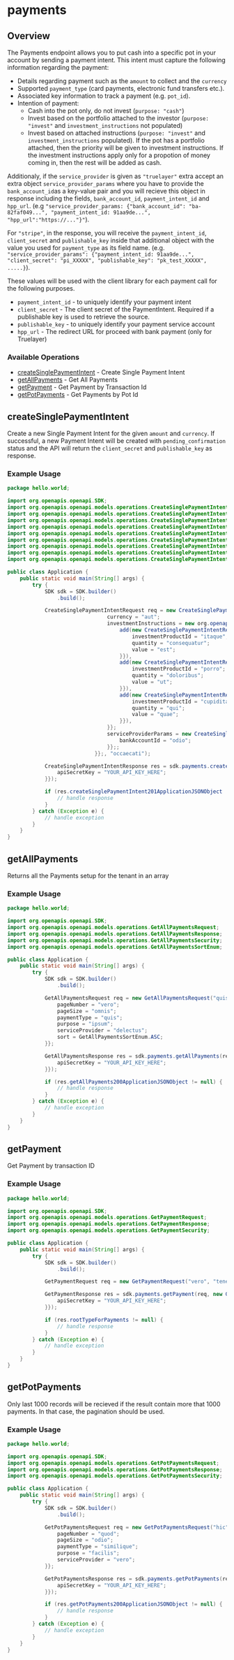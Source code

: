 # payments

## Overview

The Payments endpoint allows you to put cash into a specific pot in your account by sending a payment intent. This intent must capture the following information regarding the payment:

* Details regarding payment such as the `amount` to collect and the `currency`
* Supported `payment_type` (card payments, electronic fund transfers etc.).
* Associated key information to track a payment (e.g. `pot_id`).
* Intention of payment:
    * Cash into the pot only, do not invest (`purpose: "cash"`)
    * Invest based on the portfolio attached to the investor (`purpose: "invest"` and `investment_instructions` not populated)
    * Invest based on attached instructions (`purpose: "invest"` and `investment_instructions` populated). If the pot has a portfolio attached, then the priority will be given to investment instructions. If the investment instructions apply only for a propotion of money coming in, then the rest will be added as cash.

<!-- If you have additional parameters to associate with a payment, you can define a custom object and include it under a top-level field of the request body with the value you used for `payment_type` as its field name. (e.g. `"stripe": {.....}`). -->
Additionaly, if the `service_provider` is given as `"truelayer"` extra accept an extra object `service_provider_params` where you have to provide the `bank_account_id`as a key-value pair and you will recieve this object in response including the fields, `bank_account_id`, `payment_intent_id` and `hpp_url`. (e.g `"service_provider_params: {"bank_account_id": "ba-82faf049...", "payment_intent_id: 91aa9de...", "hpp_url":"https://..."}"`).

For `"stripe"`, in the response, you will receive the  `payment_intent_id`, `client_secret` and `publishable_key` inside that additional object with the value you used for `payment_type` as its field name. (e.g. `"service_provider_params": {"payment_intent_id: 91aa9de...", "client_secret": "pi_XXXXX", "publishable_key": "pk_test_XXXXX", .....}`).

These values will be used with the client library for each payment call for the following purposes.

* `payment_intent_id` - to uniquely identify your payment intent
* `client_secret` - The client secret of the PaymentIntent. Required if a publishable key is used to retrieve the source.
* `publishable_key` - to uniquely identify your payment service account
* `hpp_url` - The redirect URL for proceed with bank payment (only for Truelayer)

### Available Operations

* [createSinglePaymentIntent](#createsinglepaymentintent) - Create Single Payment Intent
* [getAllPayments](#getallpayments) - Get All Payments
* [getPayment](#getpayment) - Get Payment by Transaction Id
* [getPotPayments](#getpotpayments) - Get Payments by Pot Id

## createSinglePaymentIntent

Create a new Single Payment Intent for the given `amount` and `currency`. If successful, a new Payment Intent will be created with `pending_confirmation` status and the API will return the `client_secret` and `publishable_key` as response.

### Example Usage

```java
package hello.world;

import org.openapis.openapi.SDK;
import org.openapis.openapi.models.operations.CreateSinglePaymentIntentRequest;
import org.openapis.openapi.models.operations.CreateSinglePaymentIntentRequestBody;
import org.openapis.openapi.models.operations.CreateSinglePaymentIntentRequestBodyInvestmentInstructions;
import org.openapis.openapi.models.operations.CreateSinglePaymentIntentRequestBodyPaymentTypeEnum;
import org.openapis.openapi.models.operations.CreateSinglePaymentIntentRequestBodyPurposeEnum;
import org.openapis.openapi.models.operations.CreateSinglePaymentIntentRequestBodyServiceProviderEnum;
import org.openapis.openapi.models.operations.CreateSinglePaymentIntentRequestBodyServiceProviderParams;
import org.openapis.openapi.models.operations.CreateSinglePaymentIntentResponse;
import org.openapis.openapi.models.operations.CreateSinglePaymentIntentSecurity;

public class Application {
    public static void main(String[] args) {
        try {
            SDK sdk = SDK.builder()
                .build();

            CreateSinglePaymentIntentRequest req = new CreateSinglePaymentIntentRequest(                new CreateSinglePaymentIntentRequestBody("distinctio", CreateSinglePaymentIntentRequestBodyPaymentTypeEnum.ELECTRONIC_FUND_TRANSFER, "aliquid", CreateSinglePaymentIntentRequestBodyPurposeEnum.CASH, "9d232271-5bf0-4cbb-9e31-b8b90f3443a1", CreateSinglePaymentIntentRequestBodyServiceProviderEnum.STRIPE) {{
                                currency = "aut";
                                investmentInstructions = new org.openapis.openapi.models.operations.CreateSinglePaymentIntentRequestBodyInvestmentInstructions[]{{
                                    add(new CreateSinglePaymentIntentRequestBodyInvestmentInstructions("repellendus") {{
                                        investmentProductId = "itaque";
                                        quantity = "consequatur";
                                        value = "est";
                                    }}),
                                    add(new CreateSinglePaymentIntentRequestBodyInvestmentInstructions("facilis") {{
                                        investmentProductId = "porro";
                                        quantity = "doloribus";
                                        value = "ut";
                                    }}),
                                    add(new CreateSinglePaymentIntentRequestBodyInvestmentInstructions("laudantium") {{
                                        investmentProductId = "cupiditate";
                                        quantity = "qui";
                                        value = "quae";
                                    }}),
                                }};
                                serviceProviderParams = new CreateSinglePaymentIntentRequestBodyServiceProviderParams() {{
                                    bankAccountId = "odio";
                                }};;
                            }};, "occaecati");            

            CreateSinglePaymentIntentResponse res = sdk.payments.createSinglePaymentIntent(req, new CreateSinglePaymentIntentSecurity("voluptatibus") {{
                apiSecretKey = "YOUR_API_KEY_HERE";
            }});

            if (res.createSinglePaymentIntent201ApplicationJSONObject != null) {
                // handle response
            }
        } catch (Exception e) {
            // handle exception
        }
    }
}
```

## getAllPayments

Returns all the Payments setup for the tenant in an array

### Example Usage

```java
package hello.world;

import org.openapis.openapi.SDK;
import org.openapis.openapi.models.operations.GetAllPaymentsRequest;
import org.openapis.openapi.models.operations.GetAllPaymentsResponse;
import org.openapis.openapi.models.operations.GetAllPaymentsSecurity;
import org.openapis.openapi.models.operations.GetAllPaymentsSortEnum;

public class Application {
    public static void main(String[] args) {
        try {
            SDK sdk = SDK.builder()
                .build();

            GetAllPaymentsRequest req = new GetAllPaymentsRequest("quisquam") {{
                pageNumber = "vero";
                pageSize = "omnis";
                paymentType = "quis";
                purpose = "ipsum";
                serviceProvider = "delectus";
                sort = GetAllPaymentsSortEnum.ASC;
            }};            

            GetAllPaymentsResponse res = sdk.payments.getAllPayments(req, new GetAllPaymentsSecurity("consectetur") {{
                apiSecretKey = "YOUR_API_KEY_HERE";
            }});

            if (res.getAllPayments200ApplicationJSONObject != null) {
                // handle response
            }
        } catch (Exception e) {
            // handle exception
        }
    }
}
```

## getPayment

Get Payment by transaction ID

### Example Usage

```java
package hello.world;

import org.openapis.openapi.SDK;
import org.openapis.openapi.models.operations.GetPaymentRequest;
import org.openapis.openapi.models.operations.GetPaymentResponse;
import org.openapis.openapi.models.operations.GetPaymentSecurity;

public class Application {
    public static void main(String[] args) {
        try {
            SDK sdk = SDK.builder()
                .build();

            GetPaymentRequest req = new GetPaymentRequest("vero", "tenetur");            

            GetPaymentResponse res = sdk.payments.getPayment(req, new GetPaymentSecurity("dignissimos") {{
                apiSecretKey = "YOUR_API_KEY_HERE";
            }});

            if (res.rootTypeForPayments != null) {
                // handle response
            }
        } catch (Exception e) {
            // handle exception
        }
    }
}
```

## getPotPayments

 Only last 1000 records will be recieved if the result contain more that 1000 payments. In that case, the pagination should be used.

### Example Usage

```java
package hello.world;

import org.openapis.openapi.SDK;
import org.openapis.openapi.models.operations.GetPotPaymentsRequest;
import org.openapis.openapi.models.operations.GetPotPaymentsResponse;
import org.openapis.openapi.models.operations.GetPotPaymentsSecurity;

public class Application {
    public static void main(String[] args) {
        try {
            SDK sdk = SDK.builder()
                .build();

            GetPotPaymentsRequest req = new GetPotPaymentsRequest("hic", "distinctio") {{
                pageNumber = "quod";
                pageSize = "odio";
                paymentType = "similique";
                purpose = "facilis";
                serviceProvider = "vero";
            }};            

            GetPotPaymentsResponse res = sdk.payments.getPotPayments(req, new GetPotPaymentsSecurity("ducimus") {{
                apiSecretKey = "YOUR_API_KEY_HERE";
            }});

            if (res.getPotPayments200ApplicationJSONObject != null) {
                // handle response
            }
        } catch (Exception e) {
            // handle exception
        }
    }
}
```
